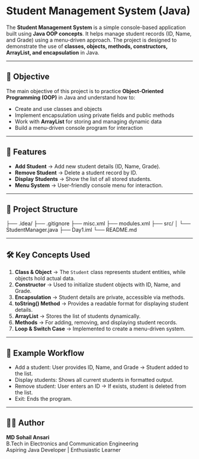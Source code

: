 # Student Management System (Java)

The **Student Management System** is a simple console-based application built using **Java OOP concepts**. It helps manage student records (ID, Name, and Grade) using a menu-driven approach. The project is designed to demonstrate the use of **classes, objects, methods, constructors, ArrayList, and encapsulation** in Java.

---

## 📖 Objective
The main objective of this project is to practice **Object-Oriented Programming (OOP)** in Java and understand how to:
- Create and use classes and objects
- Implement encapsulation using private fields and public methods
- Work with **ArrayList** for storing and managing dynamic data
- Build a menu-driven console program for interaction

---

## 🚀 Features
- **Add Student** → Add new student details (ID, Name, Grade).
- **Remove Student** → Delete a student record by ID.
- **Display Students** → Show the list of all stored students.
- **Menu System** → User-friendly console menu for interaction.

---

## 📂 Project Structure
 ├── .idea/
 ├── .gitignore
 ├── misc.xml
 ├── modules.xml
 ├── src/
 │    └── StudentManager.java
 ├── Day1.iml
 └── README.md


---

## 🛠️ Key Concepts Used
1. **Class & Object** → The `Student` class represents student entities, while objects hold actual data.
2. **Constructor** → Used to initialize student objects with ID, Name, and Grade.
3. **Encapsulation** → Student details are private, accessible via methods.
4. **toString() Method** → Provides a readable format for displaying student details.
5. **ArrayList** → Stores the list of students dynamically.
6. **Methods** → For adding, removing, and displaying student records.
7. **Loop & Switch Case** → Implemented to create a menu-driven system.

---

## 📸 Example Workflow
- Add a student: User provides ID, Name, and Grade → Student added to the list.
- Display students: Shows all current students in formatted output.
- Remove student: User enters an ID → If exists, student is deleted from the list.
- Exit: Ends the program.

---

## 🧑‍💻 Author
**MD Sohail Ansari**  
B.Tech in Electronics and Communication Engineering  
Aspiring Java Developer | Enthusiastic Learner

